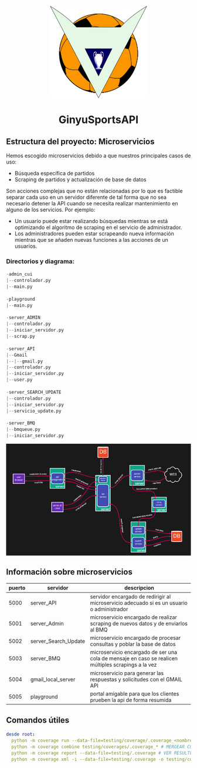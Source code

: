 <div align="center">
  <img src="img/giniu.png" height="250"></img>
  <h1>GinyuSportsAPI</h1>
</div>

## Estructura del proyecto: Microservicios
Hemos escogido microservicios debido a que nuestros principales casos de uso:

- Búsqueda específica de partidos
- Scraping de partidos y actualización de base de datos

Son acciones complejas que no están relacionadas por lo que es factible separar cada uso en un servidor diferente de tal forma que no sea necesario detener la API cuando se necesita realizar mantenimiento en alguno de los servicios. Por ejemplo: 

- Un usuario puede estar realizando búsquedas mientras se está optimizando el algoritmo de scraping en el servicio de administrador.
- Los administradores pueden estar scrapeando nueva información mientras que se añaden nuevas funciones a las acciones de un usuarios.

### Directorios y diagrama:

```py
-admin_cui
|--controlador.py
|--main.py

-playground
|--main.py

-server_ADMIN
|--controlador.py
|--iniciar_servidor.py
|--scrap.py

-server_API
|--Gmail
|--|--gmail.py
|--controlador.py
|--iniciar_servidor.py
|--user.py

-server_SEARCH_UPDATE
|--controlador.py
|--iniciar_servidor.py
|--servicio_update.py

-server_BMQ
|--bmqueue.py
|--iniciar_servidor.py
```

![](img/diagram.PNG)

## Información sobre microservicios

|puerto|servidor             |descripcion                                                                                         |
|------|---------------------|----------------------------------------------------------------------------------------------------|
|5000  | server_API          | servidor encargado de redirigir al microservicio adecuado si es un usuario o administrador         |
|5001  | server_Admin        | microservicio encargado de realizar scraping de nuevos datos y de enviarlos al BMQ                 |
|5002  | server_Search_Update| microservicio encargado de procesar consultas y poblar la base de datos                            |
|5003  | server_BMQ          | microservicio encargado de ser una cola de mensaje en caso se realicen múltiples scrapings a la vez|
|5004  | gmail_local_server  | microservicio para generar las respuestas y solicitudes con el GMAIL API                           |
|5005  | playground         | portal amigable para que los clientes prueben la api de forma resumida                                                                           |

## Comandos útiles
```yml
desde root: 
  python -m coverage run --data-file=testing/coverage/.coverage_<nombre de carpeta a testear> testing/test_<nombre de carpeta a testear>.py # EJECUTAR TESTS
  python -m coverage combine testing/coverages/.coverage_* # MERGEAR COVERAGES
  python -m coverage report --data-file=testing/.coverage # VER RESULTLADOS
  python -m coverage xml -i --data-file=testing/.coverage -o testing/coverage.xml # OBTENER XML
```
